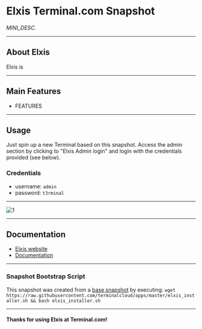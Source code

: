 # **Elxis** Terminal.com Snapshot

*MINI_DESC.*

---

## About Elxis

Elxis is

---

## Main Features

- FEATURES

---

## Usage

Just spin up a new Terminal based on this snapshot. Access the admin section by clicking to "Elxis Admin login" and login with the credentials provided (see below).

### Credentials

- username: `admin`
- password: `t3rminal`

---

![1](IMAGE_URL)

---

## Documentation

- [Elxis website]()
- [Documentation]()

---

### Snapshot Bootstrap Script

This snapshot was created from a [base snapshot](https://www.terminal.com/tiny/FzpHiTXG1K) by executing:
`wget https://raw.githubusercontent.com/terminalcloud/apps/master/elxis_installer.sh && bash elxis_installer.sh`

---

#### Thanks for using Elxis at Terminal.com!
